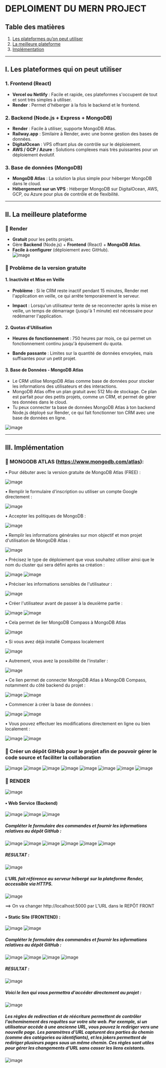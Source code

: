 # DEPLOIMENT DU MERN PROJECT

## Table des matières

1. [Les plateformes qu’on peut utiliser](#I-Les-plateformes-qui-on-peut-utiliser)
2. [La meilleure plateforme](#II-La-meilleure-plateforme)
3. [Implémentation](#III-Implémentation)

---

## I. Les plateformes qui on peut utiliser

### 1. Frontend (React)
- **Vercel ou Netlify** : Facile et rapide, ces plateformes s'occupent de tout et sont très simples à utiliser.
- **Render** : Permet d'héberger à la fois le backend et le frontend.

### 2. Backend (Node.js + Express + MongoDB)
- **Render** : Facile à utiliser, supporte MongoDB Atlas.
- **Railway.app** : Similaire à Render, avec une bonne gestion des bases de données.
- **DigitalOcean** : VPS offrant plus de contrôle sur le déploiement.
- **AWS / GCP / Azure** : Solutions complexes mais très puissantes pour un déploiement évolutif.

### 3. Base de données (MongoDB)
- **MongoDB Atlas** : La solution la plus simple pour héberger MongoDB dans le cloud.
- **Hébergement sur un VPS** : Héberger MongoDB sur DigitalOcean, AWS, GCP, ou Azure pour plus de contrôle et de flexibilité.

---

## II. La meilleure plateforme

### 🚀 Render  
-  **Gratuit** pour les petits projets.  
-  Gère **Backend** (Node.js) + **Frontend** (React) + **MongoDB Atlas**.  
-  **Facile à configurer** (déploiement avec GitHub).  
![image](https://github.com/user-attachments/assets/fd01dc04-47c3-49f0-b850-e29cf37fd661)
### 🚀 Problème de la version gratuite 

#### 1. Inactivité et Mise en Veille

- **Problème** : Si le CRM reste inactif pendant 15 minutes, Render met l'application en veille, ce qui arrête temporairement le serveur.

- **Impact** : Lorsqu'un utilisateur tente de se reconnecter après la mise en veille, un temps de démarrage (jusqu'à 1 minute) est nécessaire pour redémarrer l'application.

#### 2. Quotas d'Utilisation

- **Heures de fonctionnement** : 750 heures par mois, ce qui permet un fonctionnement continu jusqu'à épuisement du quota.

- **Bande passante** : Limites sur la quantité de données envoyées, mais suffisantes pour un petit projet.

#### 3. Base de Données - MongoDB Atlas

- Le CRM utilise MongoDB Atlas comme base de données pour stocker les informations des utilisateurs et des interactions.
- MongoDB Atlas offre un plan gratuit avec 512 Mo de stockage. Ce plan est parfait pour des petits projets, comme un CRM, et permet de gérer tes données dans le cloud.
- Tu peux connecter ta base de données MongoDB Atlas à ton backend Node.js déployé sur Render, ce qui fait fonctionner ton CRM avec une base de données en ligne.

![image](https://github.com/user-attachments/assets/e925500a-0219-490f-8805-3bec88f6f654)

---

## III. Implémentation

### 🚀 MONGODB ATLAS (https://www.mongodb.com/atlas):
•	Pour débuter avec la version gratuite de MongoDB Atlas (FREE) :

![image](https://github.com/user-attachments/assets/dac1e9f7-d79d-4274-a434-aafa64d6b86c)

•	Remplir le formulaire d'inscription ou utiliser un compte Google directement :

![image](https://github.com/user-attachments/assets/028fd44a-6481-4d21-8454-8a2c0866c71a)

•	Accepter les politiques de MongoDB :

![image](https://github.com/user-attachments/assets/eca09e05-86d5-4d97-8873-1d55de62fc0e)

•	Remplir les informations générales sur mon objectif et mon projet d'utilisation de MongoDB Atlas :

![image](https://github.com/user-attachments/assets/0ca22e26-4539-4987-8f23-7a6571b2db24)

•	Précisez le type de déploiement que vous souhaitez utiliser ainsi que le nom du cluster qui sera défini après sa création :

![image](https://github.com/user-attachments/assets/159c4771-596e-40af-b32f-b9c427d6905e)
![image](https://github.com/user-attachments/assets/b09be390-35d1-4b37-9a58-a17b8f4929d3)

•	Préciser les informations sensibles de l'utilisateur :

![image](https://github.com/user-attachments/assets/3a2f6dfe-e933-4e79-a8c5-3eee7043eee6)

•	Créer l'utilisateur avant de passer à la deuxième partie :

![image](https://github.com/user-attachments/assets/327c0a07-c0f1-42d4-9f7d-d150154aab5d)
![image](https://github.com/user-attachments/assets/7ee2234d-b975-4a3b-8129-5c1c921741a6)

•	Cela permet de lier MongoDB Compass à MongoDB Atlas

![image](https://github.com/user-attachments/assets/98db26d7-90d5-4f50-b990-5e2637677c7d)

•	Si vous avez déjà installé Compass localement

![image](https://github.com/user-attachments/assets/dfe795de-a7ba-46eb-94e8-d68236cb0fef)

•	Autrement, vous avez la possibilité de l'installer :

![image](https://github.com/user-attachments/assets/62b01eeb-1eca-440a-ae9a-cbd12f59c148)

•	Ce lien permet de connecter MongoDB Atlas à MongoDB Compass, notamment du côté backend du projet :

![image](https://github.com/user-attachments/assets/d92e7c77-9d14-4695-af98-7b920a6513ff)
![image](https://github.com/user-attachments/assets/3b39da7a-b45f-437d-b21c-64a020dafa1d)

•	Commencer à créer la base de données :

![image](https://github.com/user-attachments/assets/7364ddf3-78f3-4eb2-9fe7-458dabbc6cd8)
![image](https://github.com/user-attachments/assets/49af7541-bbc2-4354-b70b-bc5761a50fed)

•	Vous pouvez effectuer les modifications directement en ligne ou bien localement :

![image](https://github.com/user-attachments/assets/4a84a651-43d9-4c3d-b5d8-ac880b24853c)
![image](https://github.com/user-attachments/assets/93bce558-ea82-4a4e-bb85-a0f4c98136f5)

### 🚀 Créer un dépôt GitHub pour le projet afin de pouvoir gérer le code source et faciliter la collaboration

![image](https://github.com/user-attachments/assets/23fb127e-c869-4dd5-9a88-d3aab9e5ac06)
![image](https://github.com/user-attachments/assets/48bcc45a-12b1-4288-96b6-705e2bcee53b)
![image](https://github.com/user-attachments/assets/995aebe7-dbc5-40c4-8a8e-e25e1825a825)
![image](https://github.com/user-attachments/assets/83a55a72-c3a3-4858-928f-2acc199e30ae)
![image](https://github.com/user-attachments/assets/9e7aeae1-3acc-4d6a-b627-4f5ee33e8b67)
![image](https://github.com/user-attachments/assets/0c352602-16cf-4f70-bd38-af28d001ca39)
![image](https://github.com/user-attachments/assets/fa6701d2-d080-4092-95f8-33373d4d777a)
![image](https://github.com/user-attachments/assets/b7b96c68-c2af-486b-bee9-b7b1cf7daf48)

### 🚀 RENDER

![image](https://github.com/user-attachments/assets/71c72dea-2e4d-4662-a150-e303eec351cc)

#### • Web Service (Backend)

![image](https://github.com/user-attachments/assets/d3341b6c-0d6b-4a89-ab79-2708a48854aa)
![image](https://github.com/user-attachments/assets/27f14b7e-e2a4-4bbc-afb4-6da3da9f2fbf)
![image](https://github.com/user-attachments/assets/6dc4000c-dbae-446f-b77d-49bf4d0cb546)

##### Compléter le formulaire des commandes et fournir les informations relatives au dépôt GitHub :

![image](https://github.com/user-attachments/assets/c42e331f-11ed-4abe-9d5b-fd9853804056)
![image](https://github.com/user-attachments/assets/c35a40c0-1c59-4622-8b7c-9054dc4ebd2a)
![image](https://github.com/user-attachments/assets/2cee3893-10ef-4a7d-9b35-ea9ee6c8b1d5)
![image](https://github.com/user-attachments/assets/785c5553-1058-4311-8499-cb44fe908e95)
![image](https://github.com/user-attachments/assets/da10e44b-c110-41a6-ab10-9ad4fcfdfe29)
![image](https://github.com/user-attachments/assets/549a3eeb-5b7d-4432-a37a-434de75dcada)

##### RESULTAT :

![image](https://github.com/user-attachments/assets/03fdd7ba-25ba-4835-b8dd-8f55ef300048)

##### L'URL fait référence au serveur hébergé sur la plateforme Render, accessible via HTTPS.

![image](https://github.com/user-attachments/assets/baf01e81-eef7-40bc-a7f6-eea26450d733)

==> On va changer http://localhost:5000 par L’URL dans le REPÔT FRONT  

#### •	Static Site (FRONTEND) :  

![image](https://github.com/user-attachments/assets/b8d3464f-8dfb-4c4e-b725-a5f61f5d2034)
![image](https://github.com/user-attachments/assets/48e6458d-ad62-4866-bdcd-0df5dba1b911)

##### Compléter le formulaire des commandes et fournir les informations relatives au dépôt GitHub :

![image](https://github.com/user-attachments/assets/9cfa26e5-4fc9-4fab-b80c-7b7ed9cc2af1)
![image](https://github.com/user-attachments/assets/dc3429d2-8a4d-46df-ad89-2ad7d732514d)
![image](https://github.com/user-attachments/assets/28a0e7df-1ec9-4f42-9e22-ce75b28e30e3)
![image](https://github.com/user-attachments/assets/55e9a2dc-4313-41ba-bfc3-a44433145a3a)

##### RESULTAT :

![image](https://github.com/user-attachments/assets/17af83a3-e897-4c98-8d6d-ab18852a9824)

##### Voici le lien qui vous permettra d'accéder directement au projet :

![image](https://github.com/user-attachments/assets/f0d19f34-ce82-4680-8668-0304ea51b12c)

##### Les règles de redirection et de réécriture permettent de contrôler l'acheminement des requêtes sur votre site web. Par exemple, si un utilisateur accède à une ancienne URL, vous pouvez le rediriger vers une nouvelle page. Les paramètres d'URL capturent des parties du chemin (comme des catégories ou identifiants), et les jokers permettent de rediriger plusieurs pages sous un même chemin. Ces règles sont utiles pour gérer les changements d'URL sans casser les liens existants.

![image](https://github.com/user-attachments/assets/dd697fea-51f2-439a-af9b-7d7791e60050)
